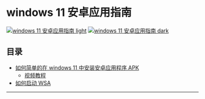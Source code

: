 # windows 11 安卓应用指南

[![windows 11 安卓应用指南 light](https://socialify.git.ci/XTsat/Windows-11-Android-Guide/image?font=Inter&pattern=Solid&stargazers=1&theme=Light#gh-light-mode-only)](https://github.com/XTsat/Windows-11-Android-Guide/stargazers#gh-light-mode-only)
[![windows 11 安卓应用指南 dark](https://socialify.git.ci/XTsat/Windows-11-Android-Guide/image?font=Inter&pattern=Solid&stargazers=1&theme=Dark#gh-dark-mode-only)](https://github.com/XTsat/Windows-11-Android-Guide/stargazers#gh-dark-mode-only)

## 目录

- [如何简单的在 windows 11 中安装安卓应用程序 APK](/docs/documents/How%20to%20simply%20install%20APK%20in%20Windows.md)
  - [视频教程](https://www.bilibili.com/video/BV1br4y1i7i9)
- [如何启动 WSA](/docs/documents/How%20to%20start%20WSA.md)

---
